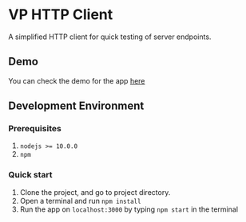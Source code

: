 # VP HTTP Client

A simplified HTTP client for quick testing of server endpoints.

## Demo

You can check the demo for the app [here](https://logician724.github.io/vp-http-client/)

## Development Environment

### Prerequisites

1. `nodejs >= 10.0.0`
2. `npm`

### Quick start

1. Clone the project, and go to project directory.
2. Open a terminal and run `npm install`
3. Run the app on `localhost:3000` by typing `npm start` in the terminal
